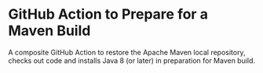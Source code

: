 # GitHub Action to Prepare for a Maven Build

A composite GitHub Action to restore the Apache Maven local repository, checks out code and installs Java 8 (or later) in preparation for Maven build.
